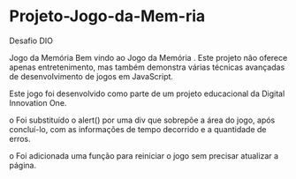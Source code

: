 # Projeto-Jogo-da-Mem-ria
Desafio DIO

Jogo da Memória
Bem vindo ao Jogo da Memória . Este projeto não oferece apenas entretenimento, mas também demonstra várias técnicas avançadas de desenvolvimento de jogos em JavaScript.

Este jogo foi desenvolvido como parte de um projeto educacional da Digital Innovation One.

o	Foi substituído o alert() por uma div que sobrepõe a área do jogo, após concluí-lo, com as informações de tempo decorrido e a quantidade de erros.

o	Foi adicionada uma função para reiniciar o jogo sem precisar atualizar a página.
